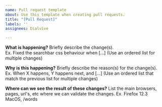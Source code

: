 ```yaml
---
name: Pull request template
about: Use this template when creating pull requests.
title: "[Pull Request]"
labels: ''
assignees: Dialvive

---
```


**What is happening?**
Briefly describe the change(s).  
Ex. Fixed the searchbar css behaviour when [...]
(Use an ordered list for multiple changes)

**Why is this happening?**
Briefly describe the reason(s) for the change(s). 
Ex. When X happens, Y happens next, and [...]
(Use an ordered list that match the previous list for multiple changes)

**Where can we see the result of these changes?**
List the main browsers, pages, url's, etc where we can validate the changes.
Ex. Firefox 12.3 MacOS, /words
